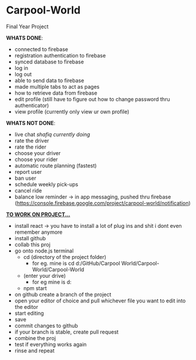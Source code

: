 # Carpool-World
Final Year Project

<b>WHATS DONE</b>:
- connected to firebase
- registration authentication to firebase
- synced database to firebase
- log in
- log out
- able to send data to firebase
- made multiple tabs to act as pages
- how to retrieve data from firebase
- edit profile (still have to figure out how to change password thru authenticator)
- view profile (currently only view ur own profile)

<b>WHATS NOT DONE</b>:
- live chat *shafiq currently doing*
- rate the driver
- rate the rider
- choose your driver
- choose your rider
- automatic route planning (fastest)
- report user
- ban user
- schedule weekly pick-ups
- cancel ride
- balance low reminder -> in app messaging, pushed thru firebase (https://console.firebase.google.com/project/carpool-world/notification)

<b><u>TO WORK ON PROJECT...</u></b>
- install react -> you have to install a lot of plug ins and shit i dont even remember anymore
- install github
- collab this proj
- go onto node.js terminal
  - cd (directory of the project folder)
    - for eg. mine is cd d:/GitHub/Carpool World/Carpool-World/Carpool-World
  - (enter your drive)
    - for eg mine is d:
  - npm start
- on github create a branch of the project
- open your editor of choice and pull whichever file you want to edit into the editor
- start editing
- save
- commit changes to github
- if your branch is stable, create pull request
- combine the proj
- test if everything works again
- rinse and repeat
